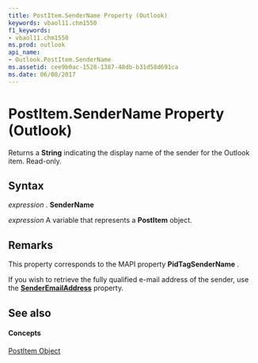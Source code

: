 ```yaml
---
title: PostItem.SenderName Property (Outlook)
keywords: vbaol11.chm1550
f1_keywords:
- vbaol11.chm1550
ms.prod: outlook
api_name:
- Outlook.PostItem.SenderName
ms.assetid: cee9b0ac-1528-1387-48db-b31d58d691ca
ms.date: 06/08/2017
---
```



# PostItem.SenderName Property (Outlook)

Returns a  **String** indicating the display name of the sender for the Outlook item. Read-only.


## Syntax

 _expression_ . **SenderName**

 _expression_ A variable that represents a **PostItem** object.


## Remarks

This property corresponds to the MAPI property  **PidTagSenderName** .

If you wish to retrieve the fully qualified e-mail address of the sender, use the  **[SenderEmailAddress](Outlook.PostItem.SenderEmailAddress.md)** property.


## See also


#### Concepts


[PostItem Object](Outlook.PostItem.md)

